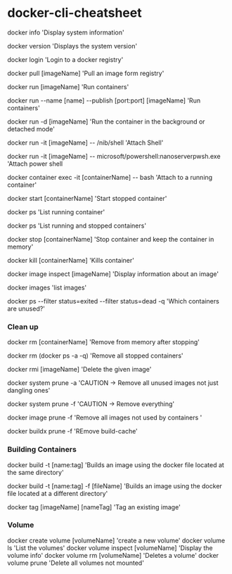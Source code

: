 # docker-cli-cheatsheet

docker info 'Display system information'

docker version 'Displays the system version'

docker login 'Login to a docker registry' 

docker pull [imageName] 'Pull an image form registry'

docker run [imageName] 'Run containers'

docker run --name [name] --publish [port:port] [imageName] 'Run containers'

docker run -d [imageName] 'Run the container in the background or detached mode'

docker run -it [imageName] -- /nib/shell 'Attach Shell'

docker run -it [imageName] -- microsoft/powershell:nanoserverpwsh.exe 'Attach power shell

docker container exec -it [containerName] -- bash 'Attach to a running container'

docker start [containerName] 'Start stopped container'

docker ps 'List running container'

docker ps 'List running and stopped containers'

docker stop [containerName] 'Stop container and keep the container in memory'

docker kill [containerName] 'Kills container'

docker image inspect [imageName] 'Display information about an image'

docker images 'list images'

docker ps --filter status=exited --filter status=dead -q 'Which containers are unused?'

### Clean up
docker rm [containerName] 'Remove from memory after stopping'

docker rm (docker ps -a -q) 'Remove all stopped containers'

docker rmi [imageName] 'Delete the given image'

docker system prune -a 'CAUTION -> Remove all unused images not just dangling ones' 

docker system prune -f 'CAUTION -> Remove everything' 

docker image prune -f 'Remove all images not used by containers '

docker buildx prune -f 'REmove build-cache'

### Building Containers

docker build -t [name:tag] 'Builds an image using the docker file located at the same directory'

docker build -t [name:tag] -f [fileName] 'Builds an image using the docker file located at a different directory'

docker tag [imageName] [nameTag] 'Tag an existing image'

### Volume

docker create volume [volumeName] 'create a new volume'
docker volume ls 'List the volumes'
docker volume inspect [volumeName] 'Display the volume info'
docker volume rm [volumeName] 'Deletes a volume'
docker volume prune 'Delete all volumes not mounted'
